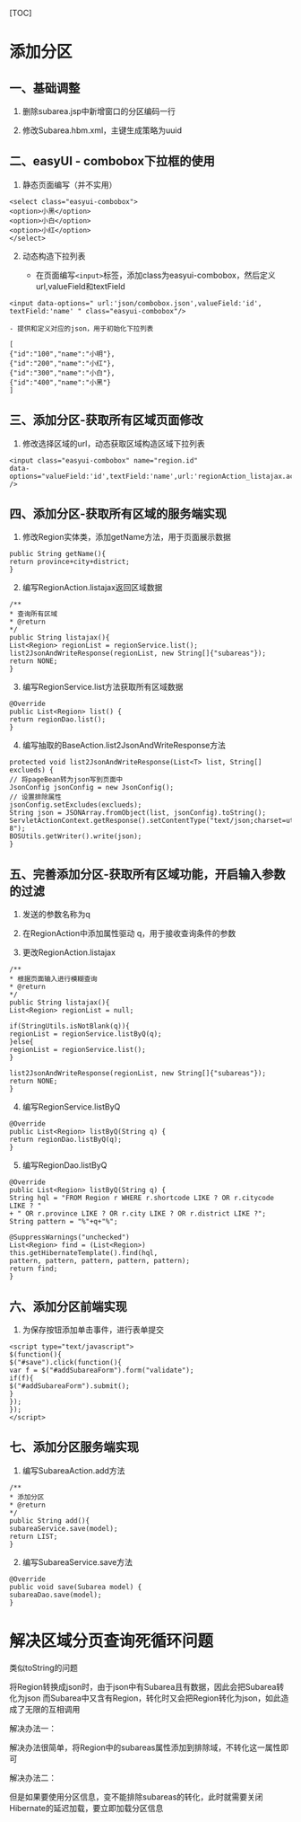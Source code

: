 [TOC]

# 添加分区

## 一、基础调整

1. 删除subarea.jsp中新增窗口的分区编码一行

2. 修改Subarea.hbm.xml，主键生成策略为uuid

## 二、easyUI - combobox下拉框的使用

1. 静态页面编写（并不实用）

```
<select class="easyui-combobox">
<option>小黑</option>
<option>小白</option>
<option>小红</option>
</select>
```

2. 动态构造下拉列表

    - 在页面编写`<input>`标签，添加class为easyui-combobox，然后定义url,valueField和textField

```
<input data-options=" url:'json/combobox.json',valueField:'id', textField:'name' " class="easyui-combobox"/>
```
    - 提供和定义对应的json，用于初始化下拉列表

```
[
{"id":"100","name":"小明"},
{"id":"200","name":"小红"},
{"id":"300","name":"小白"},
{"id":"400","name":"小黑"}
]
```

## 三、添加分区-获取所有区域页面修改

1. 修改选择区域的url，动态获取区域构造区域下拉列表

```
<input class="easyui-combobox" name="region.id" 
data-options="valueField:'id',textField:'name',url:'regionAction_listajax.action'" /> 
```

## 四、添加分区-获取所有区域的服务端实现

1. 修改Region实体类，添加getName方法，用于页面展示数据

```
public String getName(){
return province+city+district;
}
```

2. 编写RegionAction.listajax返回区域数据

```
/**
* 查询所有区域
* @return
*/
public String listajax(){
List<Region> regionList = regionService.list();
list2JsonAndWriteResponse(regionList, new String[]{"subareas"});
return NONE;
}
```

3. 编写RegionService.list方法获取所有区域数据

```
@Override
public List<Region> list() {
return regionDao.list();
}
```

4. 编写抽取的BaseAction.list2JsonAndWriteResponse方法

```
protected void list2JsonAndWriteResponse(List<T> list, String[] exclueds) {
// 将pageBean转为json写到页面中
JsonConfig jsonConfig = new JsonConfig();
// 设置排除属性
jsonConfig.setExcludes(exclueds);
String json = JSONArray.fromObject(list, jsonConfig).toString();
ServletActionContext.getResponse().setContentType("text/json;charset=utf-8");
BOSUtils.getWriter().write(json);
}
```

## 五、完善添加分区-获取所有区域功能，开启输入参数的过滤

1. 发送的参数名称为q

2. 在RegionAction中添加属性驱动 q，用于接收查询条件的参数

3. 更改RegionAction.listajax

```
/**
* 根据页面输入进行模糊查询
* @return
*/
public String listajax(){
List<Region> regionList = null;

if(StringUtils.isNotBlank(q)){
regionList = regionService.listByQ(q);
}else{
regionList = regionService.list();
}

list2JsonAndWriteResponse(regionList, new String[]{"subareas"});
return NONE;
}
```

4. 编写RegionService.listByQ

```
@Override
public List<Region> listByQ(String q) {
return regionDao.listByQ(q);
}
```

5. 编写RegionDao.listByQ

```
@Override
public List<Region> listByQ(String q) {
String hql = "FROM Region r WHERE r.shortcode LIKE ? OR r.citycode LIKE ? "
+ " OR r.province LIKE ? OR r.city LIKE ? OR r.district LIKE ?";
String pattern = "%"+q+"%";

@SuppressWarnings("unchecked")
List<Region> find = (List<Region>) this.getHibernateTemplate().find(hql, 
pattern, pattern, pattern, pattern, pattern);
return find;
}
```

## 六、添加分区前端实现

1. 为保存按钮添加单击事件，进行表单提交

```
<script type="text/javascript">
$(function(){
$("#save").click(function(){
var f = $("#addSubareaForm").form("validate");
if(f){
$("#addSubareaForm").submit();
}
});
});
</script>
```

## 七、添加分区服务端实现

1. 编写SubareaAction.add方法

```
/**
* 添加分区
* @return
*/
public String add(){
subareaService.save(model);
return LIST;
}
```

2. 编写SubareaService.save方法

```
@Override
public void save(Subarea model) {
subareaDao.save(model);
}
```

# 解决区域分页查询死循环问题

类似toString的问题

将Region转换成json时，由于json中有Subarea且有数据，因此会把Subarea转化为json
而Subarea中又含有Region，转化时又会把Region转化为json，如此造成了无限的互相调用

解决办法一：

解决办法很简单，将Region中的subareas属性添加到排除域，不转化这一属性即可

解决办法二：

但是如果要使用分区信息，变不能排除subareas的转化，此时就需要关闭Hibernate的延迟加载，要立即加载分区信息